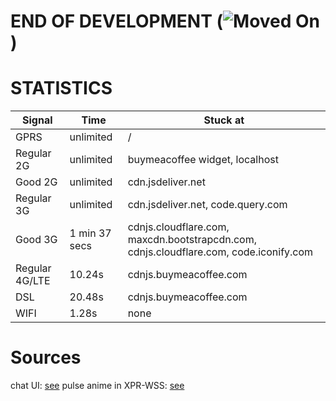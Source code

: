# END OF DEVELOPMENT (![Moved On](https://github.com/theoneandonlyshadow/Express-Relay))

# STATISTICS

<table>
        <thead>
            <tr>
                <th>Signal</th>
                <th>Time</th>
                <th>Stuck at</th>
            </tr>
        </thead>
        <tbody>
            <tr>
                <td>GPRS</td>
                <td>unlimited</td>
                <td>/</td>
            </tr>
            <tr>
                <td>Regular 2G</td>
                <td>unlimited</td>
                <td>buymeacoffee widget, localhost</td>
            </tr>
            <tr>
                <td>Good 2G</td>
                <td>unlimited</td>
                <td>cdn.jsdeliver.net</td>
            </tr>
            <tr>
                <td>Regular 3G</td>
                <td>unlimited</td>
                <td>cdn.jsdeliver.net, code.query.com</td>
            </tr>
            <tr>
                <td>Good 3G</td>
                <td>1 min 37 secs</td>
                <td>cdnjs.cloudflare.com, maxcdn.bootstrapcdn.com, cdnjs.cloudflare.com, code.iconify.com</td>
            </tr>
            <tr>
                <td>Regular 4G/LTE</td>
                <td>10.24s</td>
                <td>cdnjs.buymeacoffee.com</td>
            </tr>
            <tr>
                <td>DSL</td>
                <td>20.48s</td>
                <td>cdnjs.buymeacoffee.com</td>
            </tr>
            <tr>
                <td>WIFI</td>
                <td>1.28s</td>
                <td>none</td>
            </tr>
        </tbody>
    </table>

# Sources
chat UI: [see](https://www.codepel.com/html-css/chat-box-html-code-for-website/)
pulse anime in XPR-WSS: [see](https://codepen.io/saigowthamr/pen/PowdZqy)
